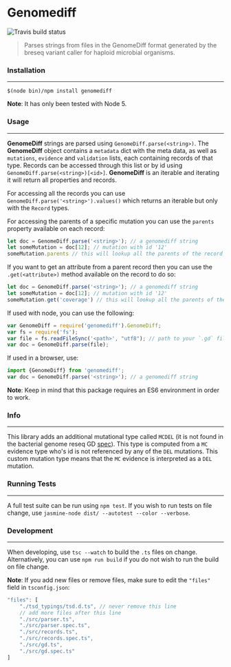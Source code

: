 # Genomediff

![Travis build status](https://travis-ci.org/biosustain/genomediff-node.svg)

> Parses strings from files in the GenomeDiff format generated by the breseq variant caller for haploid microbial organisms.

### Installation
----------------
```shell
$(node bin)/npm install genomediff
```
**Note**: It has only been tested with Node 5.


### Usage
---------

**GenomeDiff** strings are parsed using `GenomeDiff.parse(<string>)`. The **GenomeDiff** object contains a `metadata` dict with the meta data, as well as `mutations`, `evidence` and `validation` lists, each containing records of that type. Records can be accessed through this list or by id using `GenomeDiff.parse(<string>)[<id>]`. **GenomeDiff** is an iterable and iterating it will return all properties and records.

For accessing all the records you can use `GenomeDiff.parse('<string>').values()` which returns an iterable but only with the `Record` types.

For accessing the parents of a specific mutation you can use the `parents` property available on each record:
```js
let doc = GenomeDiff.parse('<string>'); // a genomediff string
let someMutation = doc[12]; // mutation with id '12'
someMutation.parents // this will lookup all the parents of the record with id `12` and return as an array of Records
```

If you want to get an attribute from a parent record then you can use the `.get(<attribute>)` method available on the record to do so:
```js
let doc = GenomeDiff.parse('<string>'); // a genomediff string
let someMutation = doc[12]; // mutation with id '12'
someMutation.get('coverage') // this will lookup all the parents of the record with id `12` and return the value of the attribute `coverage` if found on any of the parent records
```

If used with node, you can use the following:
```js
var GenomeDiff = require('genomediff').GenomeDiff;
var fs = require('fs');
var file = fs.readFileSync('<path>', "utf8"); // path to your `.gd` file
var doc = GenomeDiff.parse(file);
```

If used in a browser, use:
```js
import {GenomeDiff} from 'genomediff';
var doc = GenomeDiff.parse('<string>'); // a genomediff string
```
**Note**: Keep in mind that this package requires an ES6 environment in order to work.


### Info
--------

This library adds an additional mutational type called `MCDEL` (it is not found in the bacterial genome reseq GD [spec](http://barricklab.org/twiki/pub/Lab/ToolsBacterialGenomeResequencing/documentation/gd_format.html#evidence-types)). This type is computed from a `MC` evidence type who's id is not referenced by any of the `DEL` mutations. This custom mutation type means that the `MC` evidence is interpreted as a `DEL` mutation.


### Running Tests
-----------------
A full test suite can be run using `npm test`. If you wish to run tests on file change, use `jasmine-node dist/ --autotest --color --verbose`.

### Development
---------------
When developing, use `tsc --watch` to build the `.ts` files on change. Alternatively, you can use `npm run build` if you do not wish to run the build on file change.

**Note**: If you add new files or remove files, make sure to edit the `"files"` field in `tsconfig.json`:
```js
"files": [
	"./tsd_typings/tsd.d.ts", // never remove this line
	// add more files after this line
	"./src/parser.ts",
	"./src/parser.spec.ts",
	"./src/records.ts",
	"./src/records.spec.ts",
	"./src/gd.ts",
	"./src/gd.spec.ts"
]
```
